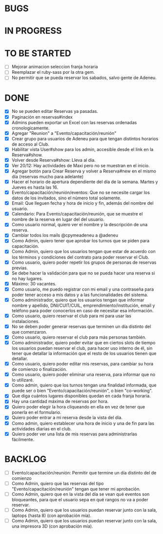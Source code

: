 # BUGS

# IN PROGRESS

# TO BE STARTED

- [ ] Mejorar animacion seleccion franja horaria
- [ ] Reemplazar el ruby-sass por la otra gem.
- [ ] No permitir que se pueda reservar los sabados, salvo gente de Adeneu.

# DONE

- [x] No se pueden editar Reservas ya pasadas.
- [x] Paginación en reservas#index
- [x] Admins pueden exportar un Excel con las reservas ordenadas cronologicamente.
- [x] Agregar "Reunion" a "Evento/capacitación/reunión"
- [x] Crear grupo para usuarios de Adeneu para que tengan distintos horarios de acceso al Club.
- [x] Habilitar vista User#show para los admin, accesible desde el link en la Reserva#show.
- [x] Volver desde Reserva#show: Lleva al dia.
- [x] Ver 20/12: Hay actividades de Maxi pero no se muestran en el inicio.
- [x] Agregar botón para Crear Reserva y volver a Reserva#new en el mismo día (reservas mucho para adelante)
- [x] Hacer el horario de apertura dependiente del día de la semana. Martes y Jueves es hasta las 16.
- [x] Evento/capacitación/reunión/eventos: Que no se necesite cargar los datos de los invitados, sino el número total solamente.
- [x] Email: Que lleguen fecha y hora de inicio y fin, además del nombre del usuario.
- [x] Calendario: Para Evento/capacitación/reunión, que se muestre el nombre de la reserva en lugar del del usuario.
- [x] Como usuario normal, quiero ver el nombre y la descripción de una reserva.
- [x] Cambiar todos los mails @cpymeadeneu a @adeneu
- [x] Como Admin, quiero tener que aprobar los turnos que se piden para capacitación.
- [x] Como Admin, quiero que los usuarios tengan que estar de acuerdo con los términos y condiciones del contrato para poder reservar el Club.
- [x] Como usuario, quiero poder repetir los grupos de personas de reservas previas.
- [x] Se debe hacer la validación para que no se pueda hacer una reserva si no hay lugares.
- [x] Máximo: 30 vacantes.
- [x] Como usuario, me puedo registrar con mi email y una contraseña para poder tener acceso a mis datos y a las funcionalidades del sistema.
- [x] Como administrador, quiero que los usuarios tengan que informar nombre y apellido, DNI/CUIT/CUIL, emprendimiento/institución, email y teléfono para poder conocerlos en caso de necesitar esa información.
- [x] Como usuario, quiero reservar el club para mí para usar las instalaciones.
- [x] No se deben poder generar reservas que terminen un día distinto del que comenzaron.
- [x] Como usuario, quiero reservar el club para más personas también.
- [x] Como administrador, quiero poder evitar que en ciertos slots de tiempo los usuarios puedan reservar el club, para hacer uso interno de él, sin tener que detallar la información que el resto de los usuarios tienen que detallar.
- [x] Como usuario, quiero poder editar mis reservas, para cambiar su hora de comienzo o finalización.
- [x] Como usuario, quiero poder eliminar una reserva, para informar que no lo utilizaré.
- [x] Como admin, quiero que los turnos tengan una finalidad informada, que puede ser o bien "Evento/capacitación/reunión", o bien "co-working".
- [x] Que diga cuántos lugares disponibles quedan en cada franja horaria.
- [x] Hay una cantidad máxima de reservas por hora.
- [x] Quiero poder elegir la hora cliqueando en ella en vez de tener que ponerla en el formulario.
- [x] Quiero poder entrar a mi reserva desde la vista del día.
- [x] Como admin, quiero establecer una hora de inicio y una de fin para las actividades diarias en el club.
- [x] Quiero poder ver una lista de mis reservas para administrarlas fácilmente.

# BACKLOG

- [ ] Evento/capacitación/reunión: Permitir que termine un día distinto del de comienzo
- [ ] Como Admin, quiero que las reservas del tipo "Evento/capacitación/reunión" tengan que tener mi aprobación.
- [ ] Como Admin, quiero que en la vista del día se vean qué eventos son bloqueantes, para que el usuario sepa en qué rangos no va a poder reservar.
- [ ] Como Admin, quiero que los usuarios puedan reservar junto con la sala, laptops (hasta 8) (con aprobación mía).
- [ ] Como Admin, quiero que los usuarios puedan reservar junto con la sala, una impresora 3D (con aprobación mía).
